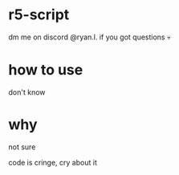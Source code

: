 # r5-script
dm me on discord @ryan.l. if you got questions 💀

# how to use
don't know

# why
not sure

code is cringe, cry about it
